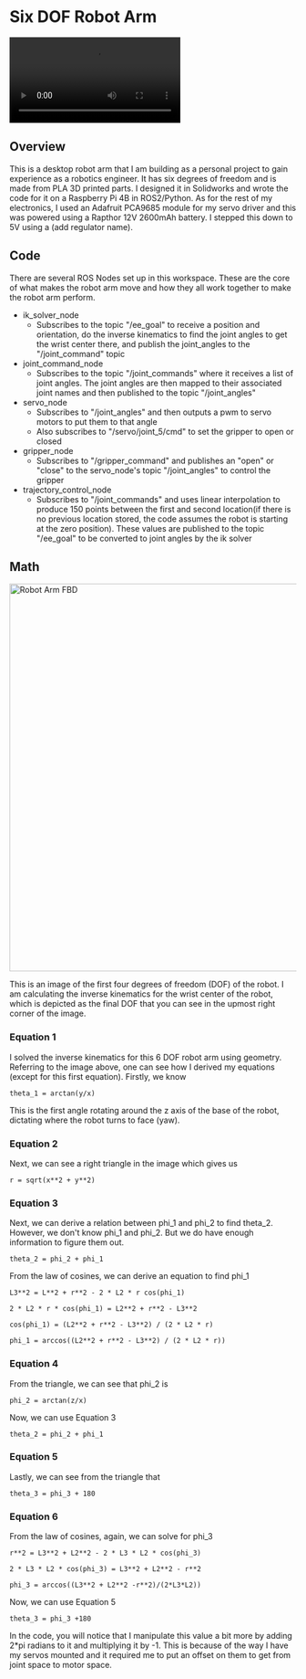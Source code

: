 # Six DOF Robot Arm

![me](https://github.com/ddugas5/six_dof_robot_arm/blob/main/robot%20arm%20gif.mp4)  
  
## Overview
This is a desktop robot arm that I am building as a personal project to gain experience as a robotics engineer. It has six degrees of freedom and is made from PLA 3D printed parts. I designed it in Solidworks and wrote the code for it on a Raspberry Pi 4B in ROS2/Python. As for the rest of my electronics, I used an Adafruit PCA9685 module for my servo driver and this was powered using a Rapthor 12V 2600mAh battery. I stepped this down to 5V using a (add regulator name).

## Code
There are several ROS Nodes set up in this workspace. These are the core of what makes the robot arm move and how they all work together to make the robot arm perform.
* ik_solver_node
  * Subscribes to the topic "/ee_goal" to receive a position and orientation, do the inverse kinematics to find the joint angles to get the wrist center there, and publish the joint_angles to the "/joint_command" topic
* joint_command_node
  * Subscribes to the topic "/joint_commands" where it receives a list of joint angles. The joint angles are then mapped to their associated joint names and then published to the topic "/joint_angles"
* servo_node
  * Subscribes to "/joint_angles" and then outputs a pwm to servo motors to put them to that angle
  * Also subscribes to "/servo/joint_5/cmd" to set the gripper to open or closed
* gripper_node
  * Subscribes to "/gripper_command" and publishes an "open" or "close" to the servo_node's topic "/joint_angles" to control the gripper
* trajectory_control_node
  * Subscribes to "/joint_commands" and uses linear interpolation to produce 150 points between the first and second location(if there is no previous location stored, the code assumes the robot is starting at the zero position). These values are published to the topic "/ee_goal" to be converted to joint angles by the ik solver

## Math  
    
<img width="563" height="679" alt="Robot Arm FBD" src="https://github.com/user-attachments/assets/c9e46a22-2c18-4b20-a8fe-cf9b8742baaa" />  
  
This is an image of the first four degrees of freedom (DOF) of the robot. I am calculating the inverse kinematics for the wrist center of the robot, which is depicted as the final DOF that you can see in the upmost right corner of the image.  
  
### Equation 1
I solved the inverse kinematics for this 6 DOF robot arm using geometry. Referring to the image above, one can see how I derived my equations (except for this first equation). Firstly, we know  
  
 ``` theta_1 = arctan(y/x) ```  
   
This is the first angle rotating around the z axis of the base of the robot, dictating where the robot turns to face (yaw).

### Equation 2
Next, we can see a right triangle in the image which gives us  

``` r = sqrt(x**2 + y**2) ```  

### Equation 3
Next, we can derive a relation between phi_1 and phi_2 to find theta_2. However, we don't know phi_1 and phi_2. But we do have enough information to figure them out.  

``` theta_2 = phi_2 + phi_1 ```  

From the law of cosines, we can derive an equation to find phi_1  

``` L3**2 = L**2 + r**2 - 2 * L2 * r cos(phi_1) ```  

``` 2 * L2 * r * cos(phi_1) = L2**2 + r**2 - L3**2 ```  

``` cos(phi_1) = (L2**2 + r**2 - L3**2) / (2 * L2 * r) ```  

``` phi_1 = arccos((L2**2 + r**2 - L3**2) / (2 * L2 * r)) ```

### Equation 4  
From the triangle, we can see that phi_2 is  

``` phi_2 = arctan(z/x) ```  

Now, we can use Equation 3  

``` theta_2 = phi_2 + phi_1 ```  

### Equation 5  
Lastly, we can see from the triangle that  

```theta_3 = phi_3 + 180```  

### Equation 6  
From the law of cosines, again, we can solve for phi_3  

``` r**2 = L3**2 + L2**2 - 2 * L3 * L2 * cos(phi_3) ```  

``` 2 * L3 * L2 * cos(phi_3) = L3**2 + L2**2 - r**2 ```  

``` phi_3 = arccos((L3**2 + L2**2 -r**2)/(2*L3*L2)) ```  

Now, we can use Equation 5  

``` theta_3 = phi_3 +180 ```  

In the code, you will notice that I manipulate this value a bit more by adding 2*pi radians to it and multiplying it by -1. This is because of the way I have my servos mounted and it required me to put an offset on them to get from joint space to motor space.  

